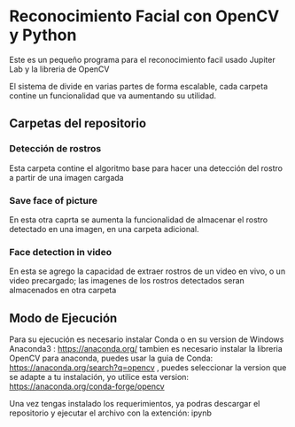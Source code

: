 # Reconocimiento Facial con OpenCV y Python

Este es un pequeño programa para el reconocimiento facil usado Jupiter Lab y la libreria de OpenCV

El sistema de divide en varias partes de forma escalable, cada carpeta contine un funcionalidad que va aumentando su utilidad. 

## Carpetas del repositorio

### Detección de rostros
Esta carpeta contine el algoritmo base para hacer una detección del rostro a partir de una imagen cargada

### Save face of picture
En esta otra caprta se aumenta la funcionalidad de almacenar el rostro detectado en una imagen, en una carpeta adicional.

### Face detection in video
En esta se agrego la capacidad de extraer rostros de un video en vivo, o un video precargado; las imagenes de los rostros detectados seran almacenados en otra carpeta


## Modo de Ejecución

Para su ejecución es necesario instalar Conda o en su version de Windows Anaconda3 : https://anaconda.org/ 
tambien es necesario instalar la libreria OpenCV para anaconda, puedes usar la guia de Conda: https://anaconda.org/search?q=opencv , puedes seleccionar la version que se adapte a tu instalación, yo utilice esta version: https://anaconda.org/conda-forge/opencv

Una vez tengas instalado los requerimientos, ya podras descargar el repositorio y ejecutar el archivo con la extención: ipynb
